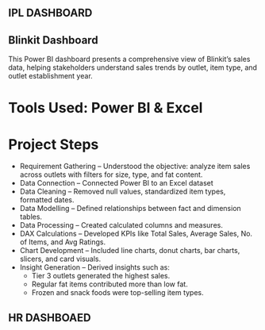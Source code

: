 ## IPL DASHBOARD

## Blinkit Dashboard

This Power BI dashboard presents a comprehensive view of Blinkit’s sales data, helping stakeholders understand sales trends by outlet, item type, and outlet establishment year.

# Tools Used: Power BI & Excel

# Project Steps
- Requirement Gathering – Understood the objective: analyze item sales across outlets with filters for size, type, and fat content.
- Data Connection – Connected Power BI to an Excel dataset
- Data Cleaning – Removed null values, standardized item types, formatted dates.
- Data Modelling – Defined relationships between fact and dimension tables.
- Data Processing – Created calculated columns and measures.
- DAX Calculations – Developed KPIs like Total Sales, Average Sales, No. of Items, and Avg Ratings.
- Chart Development – Included line charts, donut charts, bar charts, slicers, and card visuals.
- Insight Generation – Derived insights such as:
    - Tier 3 outlets generated the highest sales.
    - Regular fat items contributed more than low fat.
    - Frozen and snack foods were top-selling item types.


## HR DASHBOAED
